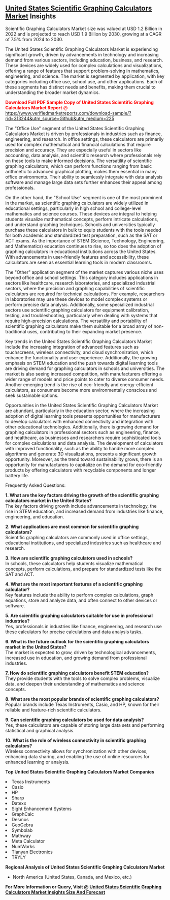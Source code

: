 <h2><a href="https://www.verifiedmarketreports.com/download-sample/?rid=313244&amp;utm_source=Github&amp;utm_medium=225" target="_blank">United States Scientific Graphing Calculators Market</a> Insights</h2><p>Scientific Graphing Calculators Market size was valued at USD 1.2 Billion in 2022 and is projected to reach USD 1.9 Billion by 2030, growing at a CAGR of 7.5% from 2024 to 2030.</p><p> <p>The United States Scientific Graphing Calculators Market is experiencing significant growth, driven by advancements in technology and increasing demand from various sectors, including education, business, and research. These devices are widely used for complex calculations and visualizations, offering a range of features that support problem-solving in mathematics, engineering, and science. The market is segmented by application, with key categories including office use, school use, and other applications. Each of these segments has distinct needs and benefits, making them crucial to understanding the broader market dynamics.</p> <p><p><span class=""><span style="color: #ff0000;"><strong>Download Full PDF Sample Copy of United States Scientific Graphing Calculators Market Report</strong> @ </span><a href="https://www.verifiedmarketreports.com/download-sample/?rid=313244&amp;utm_source=Github&amp;utm_medium=225" target="_blank">https://www.verifiedmarketreports.com/download-sample/?rid=313244&amp;utm_source=Github&amp;utm_medium=225</a></span></p></p> <p>The "Office Use" segment of the United States Scientific Graphing Calculators Market is driven by professionals in industries such as finance, engineering, and research. In office settings, these calculators are primarily used for complex mathematical and financial calculations that require precision and accuracy. They are especially useful in sectors like accounting, data analysis, and scientific research where professionals rely on these tools to make informed decisions. The versatility of scientific graphing calculators, which can perform functions ranging from basic arithmetic to advanced graphical plotting, makes them essential in many office environments. Their ability to seamlessly integrate with data analysis software and manage large data sets further enhances their appeal among professionals.</p> <p>On the other hand, the "School Use" segment is one of the most prominent in the market, as scientific graphing calculators are widely utilized in educational settings, particularly in high school and college-level mathematics and science courses. These devices are integral to helping students visualize mathematical concepts, perform intricate calculations, and understand graphing techniques. Schools and universities typically purchase these calculators in bulk to equip students with the tools needed for both academic and standardized test preparation, such as the SAT or ACT exams. As the importance of STEM (Science, Technology, Engineering, and Mathematics) education continues to rise, so too does the adoption of graphing calculators in educational institutions across the United States. With advancements in user-friendly features and accessibility, these calculators are seen as essential learning tools in modern classrooms.</p> <p>The "Other" application segment of the market captures various niche uses beyond office and school settings. This category includes applications in sectors like healthcare, research laboratories, and specialized industrial sectors, where the precision and graphing capabilities of scientific calculators are required for technical calculations. For example, researchers in laboratories may use these devices to model complex systems or perform precise data analysis. Additionally, some specialized industrial sectors use scientific graphing calculators for equipment calibration, testing, and troubleshooting, particularly when dealing with systems that require high-precision calculations. The versatility and portability of scientific graphing calculators make them suitable for a broad array of non-traditional uses, contributing to their expanding market presence.</p> <p>Key trends in the United States Scientific Graphing Calculators Market include the increasing integration of advanced features such as touchscreens, wireless connectivity, and cloud synchronization, which enhance the functionality and user experience. Additionally, the growing emphasis on STEM education and the push towards digital learning tools are driving demand for graphing calculators in schools and universities. The market is also seeing increased competition, with manufacturers offering a wider range of models and price points to cater to diverse consumer needs. Another emerging trend is the rise of eco-friendly and energy-efficient calculators, as consumers become more environmentally conscious and seek sustainable options.</p> <p>Opportunities in the United States Scientific Graphing Calculators Market are abundant, particularly in the education sector, where the increasing adoption of digital learning tools presents opportunities for manufacturers to develop calculators with enhanced connectivity and integration with other educational technologies. Additionally, there is growing demand for graphing calculators in professional sectors such as engineering, finance, and healthcare, as businesses and researchers require sophisticated tools for complex calculations and data analysis. The development of calculators with improved functionality, such as the ability to handle more complex algorithms and generate 3D visualizations, presents a significant growth opportunity. Moreover, as the trend toward sustainability grows, there is an opportunity for manufacturers to capitalize on the demand for eco-friendly products by offering calculators with recyclable components and longer battery life.</p> <p>Frequently Asked Questions:</p> <p><strong>1. What are the key factors driving the growth of the scientific graphing calculators market in the United States?</strong><br>The key factors driving growth include advancements in technology, the rise in STEM education, and increased demand from industries like finance, engineering, and education.</p> <p><strong>2. What applications are most common for scientific graphing calculators?</strong><br>Scientific graphing calculators are commonly used in office settings, educational institutions, and specialized industries such as healthcare and research.</p> <p><strong>3. How are scientific graphing calculators used in schools?</strong><br>In schools, these calculators help students visualize mathematical concepts, perform calculations, and prepare for standardized tests like the SAT and ACT.</p> <p><strong>4. What are the most important features of a scientific graphing calculator?</strong><br>Key features include the ability to perform complex calculations, graph equations, store and analyze data, and often connect to other devices or software.</p> <p><strong>5. Are scientific graphing calculators suitable for use in professional industries?</strong><br>Yes, professionals in industries like finance, engineering, and research use these calculators for precise calculations and data analysis tasks.</p> <p><strong>6. What is the future outlook for the scientific graphing calculators market in the United States?</strong><br>The market is expected to grow, driven by technological advancements, increased use in education, and growing demand from professional industries.</p> <p><strong>7. How do scientific graphing calculators benefit STEM education?</strong><br>They provide students with the tools to solve complex problems, visualize data, and deepen their understanding of mathematics and science concepts.</p> <p><strong>8. What are the most popular brands of scientific graphing calculators?</strong><br>Popular brands include Texas Instruments, Casio, and HP, known for their reliable and feature-rich scientific calculators.</p> <p><strong>9. Can scientific graphing calculators be used for data analysis?</strong><br>Yes, these calculators are capable of storing large data sets and performing statistical and graphical analysis.</p> <p><strong>10. What is the role of wireless connectivity in scientific graphing calculators?</strong><br>Wireless connectivity allows for synchronization with other devices, enhancing data sharing, and enabling the use of online resources for enhanced learning or analysis.</p> </p><p><strong>Top United States Scientific Graphing Calculators Market Companies</strong></p><div data-test-id=""><p><li>Texas Instruments</li><li> Casio</li><li> HP</li><li> Sharp</li><li> Datexx</li><li> Sight Enhancement Systems</li><li> GraphCalc</li><li> Desmos</li><li> GeoGebra</li><li> Symbolab</li><li> Mathway</li><li> Meta Calculator</li><li> NumWorks</li><li> Tianyan Electronics</li><li> TRYLY</li></p><div><strong>Regional Analysis of&nbsp;United States Scientific Graphing Calculators Market</strong></div><ul><li dir="ltr"><p dir="ltr">North America&nbsp;(United States, Canada, and Mexico, etc.)</p></li></ul><p><strong>For More Information or Query, Visit @&nbsp;</strong><strong><a href="https://www.verifiedmarketreports.com/product/scientific-graphing-calculators-market/?utm_source=Github&amp;utm_medium=225" target="_blank">United States Scientific Graphing Calculators Market Insights Size And Forecast</a></strong></p></div>
